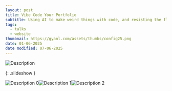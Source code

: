 ```yaml
---
layout: post
title: Vibe Code Your Portfolio
subtitle: Using AI to make weird things with code, and resisting the flattening of the web.
tags:
  - talks
  - website
thumbnail: https://gyanl.com/assets/thumbs/config25.png
date: 01-06-2025
date modified: 07-06-2025
---
```


![Description](https://gyanl.com/assets/config-invite.jpg)

{: .slideshow }

![Description 0](https://gyanl.com/assets/config-25-0.jpg)![Description 1](https://gyanl.com/assets/config-25-1.jpg)![Description 2](https://gyanl.com/assets/config-25-2.png)
